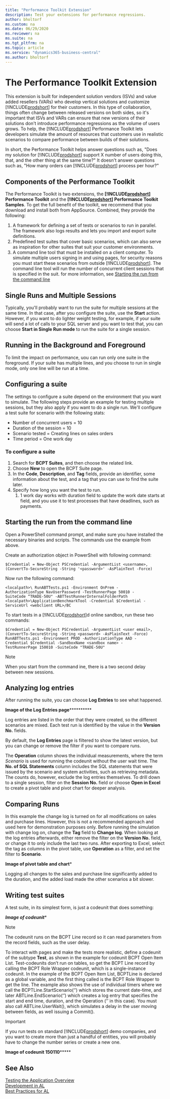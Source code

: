 ```yaml
---
title: "Performance Toolkit Extension"
description: Test your extensions for performance regressions. 
author: bholtorf
ms.custom: na
ms.date: 06/29/2020
ms.reviewer: na
ms.suite: na
ms.tgt_pltfrm: na
ms.topic: article
ms.service: "dynamics365-business-central"
ms.author: bholtorf
---
```


# The Performance Toolkit Extension
This extension is built for independent solution vendors (ISVs) and value added resellers (VARs) who develop vertical solutions and customize [!INCLUDE[prodshort](includes/prodshort.md)] for their customers. In this type of collaboration, things often change between released versions on both sides, so it's important that ISVs and VARs can ensure that new versions of their solutions don't introduce performance regressions as the volume of users grows. To help, the [!INCLUDE[prodshort](includes/prodshort.md)] Performance Toolkit lets developers simulate the amount of resources that customers use in realistic scenarios to compare performance between builds of their solutions.

In short, the Performance Toolkit helps answer questions such as, "Does my solution for [!INCLUDE[prodshort](includes/prodshort.md)] support X number of users doing this, that, and the other thing at the same time?" It doesn't answer questions such as, "How many orders can [!INCLUDE[prodshort](includes/prodshort.md)] process per hour?"

## Components of the Performance Toolkit
The Performance Toolkit is two extensions, the **[!INCLUDE[prodshort](includes/prodshort.md)] Performance Toolkit** and the **[!INCLUDE[prodshort](includes/prodshort.md)] Performance Toolkit Samples**. To get the full benefit of the toolkit, we recommend that you download and install both from AppSource. <!--check whether you can link to the download pages--> Combined, they provide the following:

1. A framework for defining a set of tests or scenarios to run in parallel. The framework also logs results and lets you import and export suite definitions.  
2. Predefined test suites that cover basic scenarios, which can also serve as inspiration for other suites that suit your customer environments.
3. A command line tool that must be installed on a client computer. To simulate multiple users signing in and using pages, for security reasons you must start these scenarios from outside [!INCLUDE[prodshort](includes/prodshort.md)]. The command line tool will run the number of concurrent client sessions that is specified in the suit. for more information, see [Starting the run from the command line](devenv-performance-toolkit.md#starting-the-run-from-the-command-line) 

## Single Runs and Multiple Sessions
Typically, you'll probably want to run the suite for multiple sessions at the same time. In that case, after you configure the suite, use the **Start** action. However, if you want to do lighter weight testing, for example, if your suite will send a lot of calls to your SQL server and you want to test that, you can choose **Start in Single Run mode** to run the suite for a single session. 

## Running in the Background and Foreground
To limit the impact on performance, uou can run only one suite in the foreground. If your suite has multiple lines, and you choose to run in single mode, only one line will be run at a time. <!--this seems like it needs something--> 

## Configuring a suite 
The settings to configure a suite depend on the environment that you want to simulate. The following steps provide an example for testing multiple sessions, but they also apply if you want to do a single run. We'll configure a test suite for scenario with the following stats:

* Number of concurrent users = 10
* Duration of the session = 10
* Scenario tested = Creating lines on sales orders
* Time period = One work day

### To configure a suite

1. Search for **BCPT Suites**, and then choose the related link.
2. Choose **New** to open the BCPT Suite page.
3. In the **Code**, **Description**, and **Tag** fields, provide an identifier, some information about the test, and a tag that you can use to find the suite later.
4. Specify how long you want the test to run. 
    1. 1 work day works with duration field to update the work date starts at field, and you use it to test processes that have deadlines, such as payments.

## Starting the run from the command line
Open a PowerShell command prompt, and make sure you have installed the necessary binaries and scripts. <!--not sure whether they still need to check the binaries and scripts. If they do, where and how do they check that?--> The commands use the example from above. <!--To start a test on the local machine (“on-prem”), run this command: command is missing-->

Create an authorization object in PowerShell with following command:

```
$Credential = New-Object PSCredential -ArgumentList <username>,
(ConvertTo-SecureString -String '<password>' -AsPlainText -Force)

```
Now run the following command:

```
<localpath>\ RunABTTests.ps1 -Environment OnPrem -
AuthorizationType NavUserPassword -TestRunnerPage 50010 -
SuiteCode “TRADE-50U" -ABTTestRunnerInternalFolderPath
<localpath>\ApplicationBenchmarkTool -Credential $Credential -
ServiceUrl <webclient URL>/BC
```

To start tests in a [!INCLUDE[prodshort](includes/prodshort.md)]d online sandbox, run these two commands:

```
$Credential = New-Object PSCredential -ArgumentList <user email>,
(ConvertTo-SecureString -String <password> -AsPlainText -Force)
RunABTTests.ps1 -Environment PROD -AuthorizationType AAD -
Credential $Credential -SandboxName <sandbox name> -
TestRunnerPage 150010 -SuiteCode "TRADE-50U"

```

> [!NOTE]
> When you start from the command ine, there is a two second delay between new sessions.

## Analyzing log entries
After running the suite, you can choose **Log Entries** to see what happened.

********Image of the Log Entries page******************

Log entries are listed in the order that they were created, so the different scenarios are mixed. Each test run is identified by the value in the **Version No.** fields. 

By default, the **Log Entries** page is filtered to show the latest version, but you can change or remove the filter if you want to compare runs. 

The **Operation** column shows the individual measurements, where the term _Scenario_ is used for running the codeunit without the user wait time. The **No. of SQL Statements** column includes the SQL statements that were issued by the scenario and system activities, such as retrieving metadata. The counts do, however, exclude the log entries themselves. To drill down to a single session, filter on the **Session No.** field or choose **Open in Excel** to create a pivot table and pivot chart for deeper analysis. 

## Comparing Runs
In this example the change log is turned on for all modifications on sales and purchase lines. However, this is not a recommended approach and used here for demonstration purposes only. <!--can we show a recommended approach instead?--> Before running the simulation with change log on, change the **Tag** field to **Change log**. When looking at the log entries afterwards, either remove the filter on the **Version No.** field, or change it to only include the last two runs. After exporting to Excel, select the tag as columns in the pivot table, use **Operation** as a filter, and set the filter to **Scenario**.

**************Image of pivot table and chart***************

Logging all changes to the sales and purchase line significantly added to the duration, and the added load made the other scenarios a bit slower. <!---this might be a note-->

## Writing test suites
A test suite, in its simplest form, is just a codeunit that does something:

*************Image of codeunit**************
> [!NOTE]
> The codeunit runs on the BCPT Line record so it can read parameters from the record fields, such as the user delay.

To interact with pages and make the tests more realistic, define a codeunit of the subtype **Test**, as shown in the example for codeunit BCPT Open Item List. <!--need the image of the codeunit-->Test-codeunits don’t run on tables, so get the BCPT Line record by calling the BCPT Role Wrapper codeunit, which is a single-instance codeunit. In the example of the BCPT Open Item List, BCPTLine is declared as a global variable, and the first thing called is the BCPT Role Wrapper to get the line. The example also shows the use of individual timers where we call the BCPTLine.StartScenario(‘<some name>’) which stores the current date-time, and later ABTLine.EndScenario(‘<some name>’) which creates a log entry that specifies the start and end time, duration, and the Operation (‘<some name>’ in this case). You must also call ABTLine.UserWait(), which simulates a delay in the user moving between fields, as well issuing a Commit().

> [!IMPORTANT]
> If you run tests on standard [!INCLUDE[prodshort](includes/prodshort.md)] demo companies, and you want to create more than just a handful of entities, you will probably have to change the number series or create a new one.

********Image of codeunit 150110*************

## See Also
[Testing the Application Overview](devenv-testing-application.md)  
[Development in AL](devenv-dev-overview.md)  
[Best Practices for AL](../compliance/apptest-bestpracticesforalcode.md)